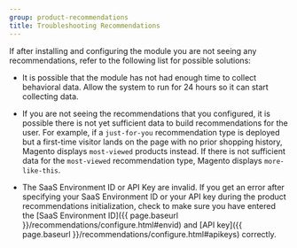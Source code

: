 ```yaml
---
group: product-recommendations
title: Troubleshooting Recommendations
---
```


If after installing and configuring the module you are not seeing any recommendations, refer to the following list for possible solutions:

* It is possible that the module has not had enough time to collect behavioral data. Allow the system to run for 24 hours so it can start collecting data.

* If you are not seeing the recommendations that you configured, it is possible there is not yet sufficient data to build recommendations for the user. For example, if a `just-for-you` recommendation type is deployed but a first-time visitor lands on the page with no prior shopping history, Magento displays `most-viewed` products instead. If there is not sufficient data for the `most-viewed` recommendation type, Magento displays `more-like-this`.

* The SaaS Environment ID or API Key are invalid. If you get an error after specifying your SaaS Environment ID or your API key during the product recommendations initialization, check to make sure you have entered the [SaaS Environment ID]({{ page.baseurl }}/recommendations/configure.html#envid) and [API key]({{ page.baseurl }}/recommendations/configure.html#apikeys) correctly.
